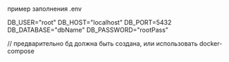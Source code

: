 пример заполнения .env 

DB_USER="root"
DB_HOST="localhost"
DB_PORT=5432
DB_DATABASE="dbName"
DB_PASSWORD="rootPass"

// предварительно бд должна быть создана, или использовать docker-compose